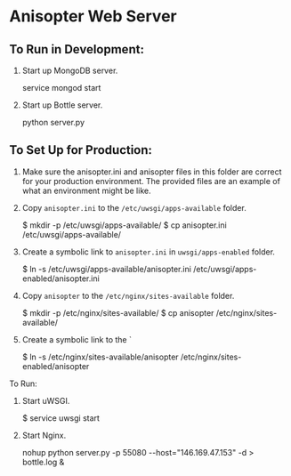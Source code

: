 Anisopter Web Server
====================

To Run in Development:
----------------------

1. Start up MongoDB server.

    service mongod start

2. Start up Bottle server.

    python server.py


To Set Up for Production:
-------------------------

1. Make sure the anisopter.ini and anisopter files in this folder
are correct for your production environment. The provided files are
an example of what an environment might be like.

2. Copy `anisopter.ini` to the `/etc/uwsgi/apps-available` folder. 

    $ mkdir -p /etc/uwsgi/apps-available/
    $ cp anisopter.ini /etc/uwsgi/apps-available/ 

3. Create a symbolic link to `anisopter.ini` in `uwsgi/apps-enabled` folder.

    $ ln -s /etc/uwsgi/apps-available/anisopter.ini /etc/uwsgi/apps-enabled/anisopter.ini

4. Copy `anisopter` to the `/etc/nginx/sites-available` folder.

    $ mkdir -p /etc/nginx/sites-available/
    $ cp anisopter /etc/nginx/sites-available/
     
5. Create a symbolic link to the `

    $ ln -s /etc/nginx/sites-available/anisopter /etc/nginx/sites-enabled/anisopter

To Run:

1. Start uWSGI.

    $ service uwsgi start
    
    
2. Start Nginx.

    

    nohup python server.py -p 55080 --host="146.169.47.153" -d > bottle.log &
